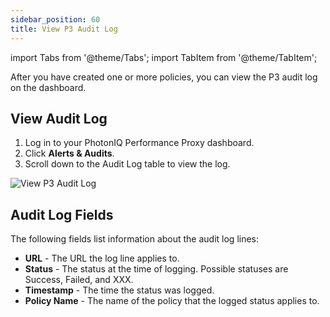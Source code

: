 ```yaml
---
sidebar_position: 60
title: View P3 Audit Log
---
```

import Tabs from '@theme/Tabs';
import TabItem from '@theme/TabItem';

After you have created one or more policies, you can view the P3 audit log on the dashboard.

## View Audit Log

1. Log in to your PhotonIQ Performance Proxy dashboard.
2. Click **Alerts & Audits**.
3. Scroll down to the Audit Log table to view the log.

![View P3 Audit Log](/img/photoniq/p3/p3-view-audit-log.png)

## Audit Log Fields

The following fields list information about the audit log lines:

- **URL** - The URL the log line applies to.
- **Status** - The status at the time of logging. Possible statuses are Success, Failed, and XXX.
- **Timestamp** - The time the status was logged.
- **Policy Name** - The name of the policy that the logged status applies to.
